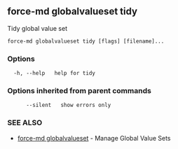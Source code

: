 ## force-md globalvalueset tidy

Tidy global value set

```
force-md globalvalueset tidy [flags] [filename]...
```

### Options

```
  -h, --help   help for tidy
```

### Options inherited from parent commands

```
      --silent   show errors only
```

### SEE ALSO

* [force-md globalvalueset](force-md_globalvalueset.md)	 - Manage Global Value Sets

